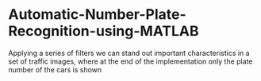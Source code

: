 # Automatic-Number-Plate-Recognition-using-MATLAB
Applying a series of filters we can stand out important characteristics in a set of traffic images, where at the end of the implementation only the plate number of the cars is shown 
